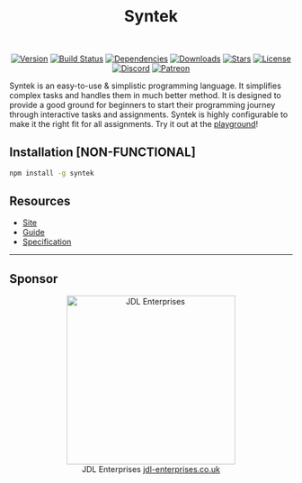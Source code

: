 <div align="center">
    <br />
	  <h1>Syntek</h1>
    <br />
    <p>
        <a href="https://www.npmjs.com/package/syntek"><img src="https://badgen.net/npm/v/syntek" alt="Version" /></a>
        <a href="https://travis-ci.org/syntek-lang/syntek"><img src="https://travis-ci.org/syntek-lang/syntek.svg?branch=master" alt="Build Status" /></a>
        <a href="https://david-dm.org/syntek-lang/syntek"><img src="https://img.shields.io/david/syntek-lang/syntek.svg?maxAge=3600" alt="Dependencies" /></a>
        <a href="https://www.npmjs.com/package/syntek"><img src="https://badgen.net/npm/dt/syntek" alt="Downloads" /></a>
        <a href="https://github.com/syntek-lang/syntek"><img src="https://badgen.net/github/stars/syntek-lang/syntek" alt="Stars" /></a>
        <a href="https://github.com/syntek-lang/syntek/blob/master/LICENSE"><img src="https://badgen.net/github/license/syntek-lang/syntek" alt="License" /></a>
				<a href="https://discord.gg/W69mtsX"><img src="https://img.shields.io/discord/573246372984127499.svg?color=blue&label=DISCORD&style=for-the-badge" alt="Discord" /></a>
				<a href="https://www.patreon.com/synteklang"><img src="https://img.shields.io/badge/patreon-donate-orange.svg?style=for-the-badge" alt="Patreon" /></a>
    </p>
</div>

Syntek is an easy-to-use & simplistic programming language. It simplifies complex tasks and handles them in much better method.
It is designed to provide a good ground for beginners to start their programming journey through interactive tasks and assignments.
Syntek is highly configurable to make it the right fit for all assignments.
Try it out at the [playground](https://syntek.dev)!

## Installation [NON-FUNCTIONAL]

```bash
npm install -g syntek
```

## Resources

- [Site](https://syntek.dev/)
- [Guide](https://docs.syntek.dev/guide/)
- [Specification](https://docs.syntek.dev/spec/)

---

## Sponsor

<div align="center">
  <img src="https://cdn.jdl-enterprises.co.uk/media/1/logos/above/color_logo_transparent.png" alt="JDL Enterprises" width="300px" />
  <br />
  JDL Enterprises <a href="https://jdl-enterprises.co.uk">jdl-enterprises.co.uk</a>
</div>

